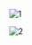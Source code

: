 ![1](https://user-images.githubusercontent.com/112995618/192679050-aa517d2a-f201-477e-8e3c-afbb2f88c798.PNG)

![2](https://user-images.githubusercontent.com/112995618/192679057-7865edd1-87bf-4602-a574-8dae54cf8915.PNG)
